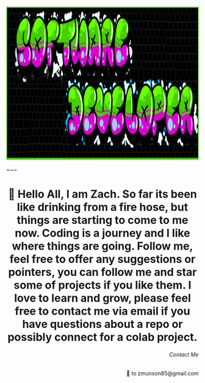 <p align="background">
  <img src="gitRMimage.png" height ="400"width="1000" title="hover text">
</p>
~~~
<h1 align="center"> 👋 Hello All, I am Zach. So far its been like drinking from a fire hose, but things are starting to come to me now. Coding is a journey and I like where things are going. Follow me, feel free to offer any suggestions or pointers, you can follow me and star some of projects if you like them. I love to learn and grow, please feel free to contact me via email if you have questions about a repo or possibly connect for a colab project. </h1>

<h6 align="right">Contact Me</h6>
<p align="right">📧 to zmunson85@gmail.com</p>
